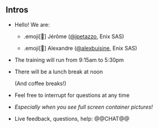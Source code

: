 ## Intros

- Hello! We are:

   - .emoji[🐳] Jérôme ([@jpetazzo](https://twitter.com/jpetazzo), Enix SAS)

   - .emoji[🚁] Alexandre ([@alexbuisine](https://twitter.com/alexbuisine), Enix SAS)

- The training will run from 9:15am to 5:30pm

- There will be a lunch break at noon

  (And coffee breaks!)

- Feel free to interrupt for questions at any time

- *Especially when you see full screen container pictures!*

- Live feedback, questions, help: @@CHAT@@
